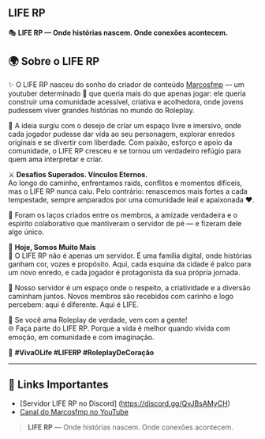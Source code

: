 ## LIFE RP

🎭 **LIFE RP — Onde histórias nascem. Onde conexões acontecem.**

## 🌍 Sobre o LIFE RP

✨ O LIFE RP nasceu do sonho do criador de conteúdo [Marcosfmp](https://www.youtube.com/@marcosfmp) — um youtuber determinado 🎥 que queria mais do que apenas jogar: ele queria construir uma comunidade acessível, criativa e acolhedora, onde jovens pudessem viver grandes histórias no mundo do Roleplay.

💭 A ideia surgiu com o desejo de criar um espaço livre e imersivo, onde cada jogador pudesse dar vida ao seu personagem, explorar enredos originais e se divertir com liberdade. Com paixão, esforço e apoio da comunidade, o LIFE RP cresceu e se tornou um verdadeiro refúgio para quem ama interpretar e criar.

⚔️ **Desafios Superados. Vínculos Eternos.**  
Ao longo do caminho, enfrentamos raids, conflitos e momentos difíceis, mas o LIFE RP nunca caiu. Pelo contrário: renascemos mais fortes a cada tempestade, sempre amparados por uma comunidade leal e apaixonada ❤️.

🌟 Foram os laços criados entre os membros, a amizade verdadeira e o espírito colaborativo que mantiveram o servidor de pé — e fizeram dele algo único.

🚀 **Hoje, Somos Muito Mais**  
🎉 O LIFE RP não é apenas um servidor. É uma família digital, onde histórias ganham cor, vozes e propósito. Aqui, cada esquina da cidade é palco para um novo enredo, e cada jogador é protagonista da sua própria jornada.

👥 Nosso servidor é um espaço onde o respeito, a criatividade e a diversão caminham juntos. Novos membros são recebidos com carinho e logo percebem: aqui é diferente. Aqui é LIFE.

💬 Se você ama Roleplay de verdade, vem com a gente!  
🌐 Faça parte do LIFE RP. Porque a vida é melhor quando vivida com emoção, em comunidade e com imaginação.

🫶 **#VivaOLife #LIFERP #RoleplayDeCoração**

---

## 🔗 Links Importantes

- [Servidor LIFE RP no Discord] (https://discord.gg/QvJBsAMyCH)
- [Canal do Marcosfmp no YouTube](https://www.youtube.com/@marcosfmp)



> **LIFE RP** — Onde histórias nascem. Onde conexões acontecem.
